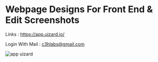 # Webpage Designs For Front End & Edit Screenshots

Links : https://app.uizard.io/

Login With Mail : c3hlabs@gmail.com

![app uizard](https://user-images.githubusercontent.com/123372740/226338838-5fb4aa04-9718-4704-a0cb-200ce7995ca0.jpg)
